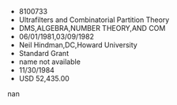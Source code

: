 
* 8100733
* Ultrafilters and Combinatorial Partition Theory
* DMS,ALGEBRA,NUMBER THEORY,AND COM
* 06/01/1981,03/09/1982
* Neil Hindman,DC,Howard University
* Standard Grant
*   name not available
* 11/30/1984
* USD 52,435.00

nan
